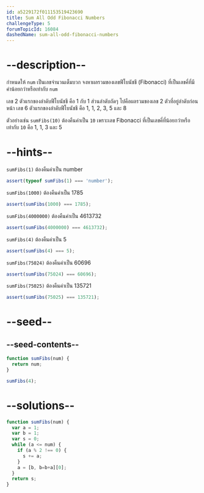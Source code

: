 ```yaml
---
id: a5229172f011153519423690
title: Sum All Odd Fibonacci Numbers
challengeType: 5
forumTopicId: 16084
dashedName: sum-all-odd-fibonacci-numbers
---
```


# --description--

กำหนดให้ `num` เป็นเลขจำนวนเต็มบวก จงหาผลรวมของเลขฟีโบนัชชี (Fibonacci) ที่เป็นเลขคี่ที่มีค่าน้อยกว่าหรือเท่ากับ `num`

เลข 2 ตัวแรกของลำดับฟีโบนัชชี คือ 1 กับ 1 ส่วนลำดับถัดๆ ไปคือผลรวมของเลข 2 ตัวที่อยู่ลำดับก่อนหน้า 
เลข 6 ตัวแรกของลำดับฟีโบนัชชี คือ 1, 1, 2, 3, 5 และ 8

ตัวอย่างเช่น `sumFibs(10)` ต้องคืนค่าเป็น `10` เพราะเลข Fibonacci ที่เป็นเลขคี่ที่น้อยกว่าหรือเท่ากับ `10` คือ 1, 1, 3 และ 5

# --hints--

`sumFibs(1)` ต้องคืนค่าเป็น number

```js
assert(typeof sumFibs(1) === 'number');
```

`sumFibs(1000)` ต้องคืนค่าเป็น 1785

```js
assert(sumFibs(1000) === 1785);
```

`sumFibs(4000000)` ต้องคืนค่าเป็น 4613732

```js
assert(sumFibs(4000000) === 4613732);
```

`sumFibs(4)` ต้องคืนค่าเป็น 5

```js
assert(sumFibs(4) === 5);
```

`sumFibs(75024)` ต้องคืนค่าเป็น 60696

```js
assert(sumFibs(75024) === 60696);
```

`sumFibs(75025)` ต้องคืนค่าเป็น 135721

```js
assert(sumFibs(75025) === 135721);
```

# --seed--

## --seed-contents--

```js
function sumFibs(num) {
  return num;
}

sumFibs(4);
```

# --solutions--

```js
function sumFibs(num) {
  var a = 1;
  var b = 1;
  var s = 0;
  while (a <= num) {
    if (a % 2 !== 0) {
      s += a;
    }
    a = [b, b=b+a][0];
  }
  return s;
}
```
